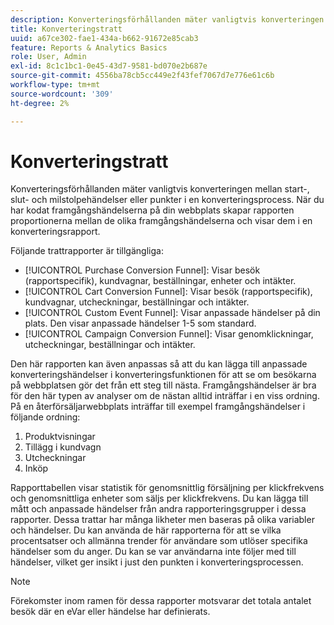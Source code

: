 ```yaml
---
description: Konverteringsförhållanden mäter vanligtvis konverteringen mellan start-, slut- och milstolpehändelser eller punkter i en konverteringsprocess. När du har kodat framgångshändelserna på din webbplats skapar rapporten proportionerna mellan de olika framgångshändelserna och visar dem i en konverteringsrapport.
title: Konverteringstratt
uuid: a67ce302-fae1-434a-b662-91672e85cab3
feature: Reports & Analytics Basics
role: User, Admin
exl-id: 8c1c1bc1-0e45-43d7-9581-bd070e2b687e
source-git-commit: 4556ba78cb5cc449e2f43fef7067d7e776e61c6b
workflow-type: tm+mt
source-wordcount: '309'
ht-degree: 2%

---
```


# Konverteringstratt

Konverteringsförhållanden mäter vanligtvis konverteringen mellan start-, slut- och milstolpehändelser eller punkter i en konverteringsprocess. När du har kodat framgångshändelserna på din webbplats skapar rapporten proportionerna mellan de olika framgångshändelserna och visar dem i en konverteringsrapport.

Följande trattrapporter är tillgängliga:

* [!UICONTROL Purchase Conversion Funnel]: Visar besök (rapportspecifik), kundvagnar, beställningar, enheter och intäkter.
* [!UICONTROL Cart Conversion Funnel]: Visar besök (rapportspecifik), kundvagnar, utcheckningar, beställningar och intäkter.
* [!UICONTROL Custom Event Funnel]: Visar anpassade händelser på din plats. Den visar anpassade händelser 1-5 som standard.
* [!UICONTROL Campaign Conversion Funnel]: Visar genomklickningar, utcheckningar, beställningar och intäkter.

Den här rapporten kan även anpassas så att du kan lägga till anpassade konverteringshändelser i konverteringsfunktionen för att se om besökarna på webbplatsen gör det från ett steg till nästa. Framgångshändelser är bra för den här typen av analyser om de nästan alltid inträffar i en viss ordning. På en återförsäljarwebbplats inträffar till exempel framgångshändelser i följande ordning:

1. Produktvisningar
2. Tillägg i kundvagn
3. Utcheckningar
4. Inköp

Rapporttabellen visar statistik för genomsnittlig försäljning per klickfrekvens och genomsnittliga enheter som säljs per klickfrekvens. Du kan lägga till mått och anpassade händelser från andra rapporteringsgrupper i dessa rapporter. Dessa trattar har många likheter men baseras på olika variabler och händelser. Du kan använda de här rapporterna för att se vilka procentsatser och allmänna trender för användare som utlöser specifika händelser som du anger. Du kan se var användarna inte följer med till händelser, vilket ger insikt i just den punkten i konverteringsprocessen.

>[!NOTE]
>
>Förekomster inom ramen för dessa rapporter motsvarar det totala antalet besök där en eVar eller händelse har definierats.
